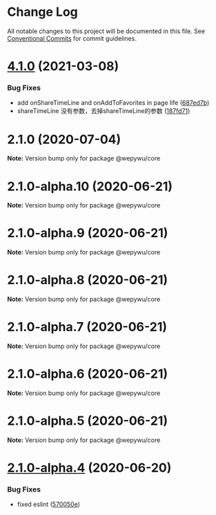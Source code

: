 # Change Log

All notable changes to this project will be documented in this file.
See [Conventional Commits](https://conventionalcommits.org) for commit guidelines.

# [4.1.0](https://github.com/zhangli344236745/wepy/compare/v2.1.0...v4.1.0) (2021-03-08)


### Bug Fixes

* add onShareTimeLine and onAddToFavorites in page life ([687ed7b](https://github.com/zhangli344236745/wepy/commit/687ed7b0ac6890e028171116b0dd99566446b5a0))
* shareTimeLine 没有参数，去掉shareTimeLine的参数 ([187fd71](https://github.com/zhangli344236745/wepy/commit/187fd7197878b7ba3256619953428626976fc784))






# 2.1.0 (2020-07-04)

**Note:** Version bump only for package @wepywu/core





# 2.1.0-alpha.10 (2020-06-21)

**Note:** Version bump only for package @wepywu/core





# 2.1.0-alpha.9 (2020-06-21)

**Note:** Version bump only for package @wepywu/core





# 2.1.0-alpha.8 (2020-06-21)

**Note:** Version bump only for package @wepywu/core





# 2.1.0-alpha.7 (2020-06-21)

**Note:** Version bump only for package @wepywu/core





# 2.1.0-alpha.6 (2020-06-21)

**Note:** Version bump only for package @wepywu/core





# 2.1.0-alpha.5 (2020-06-21)

**Note:** Version bump only for package @wepywu/core





# [2.1.0-alpha.4](https://github.com/Tencent/wepy/compare/v2.1.0-alpha.2...v2.1.0-alpha.4) (2020-06-20)


### Bug Fixes

* fixed eslint ([570050e](https://github.com/Tencent/wepy/commit/570050edb292ce75cc06a75448819c753275ecb4))
